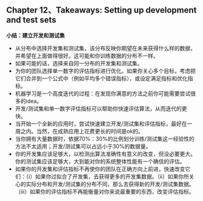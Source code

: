 ## Chapter 12、Takeaways: Setting up development and test sets

**小结：建立开发和测试集**

- 从分布中选择开发集和测试集，该分布反映你期望在未来获得什么样的数据，并希望在上面做得很好。这可能和你训练数据的分布不一样。
- 如果可能的话，选择来自同一分布的开发集和测试集。
- 为你的团队选择单一数字的评估指标进行优化。如果你关心多个目标，考虑把它们合并到一个公式中（例如平均多个错误指标），或设定满足指标和优化指标。
- 机器学习是一个高度迭代的过程：在发现你满意的方法之前你可能需要尝试很多的idea。
- 开发/测试集和单一数字评估指标可以帮助你快速评估算法，从而迭代的更快。
- 当开始一个全新的应用时，尝试快速建立开发/测试集和评估指标，最好在一周之内。当然，在成熟应用上花费更长的时间是ok的。
- 当你拥有大量数据时，依据70%：30%的比例划分训练/测试集这一经验性的方法不太适用；开发/测试集可以占远小于30%的数据量。
- 你的开发集应该足够大，以检测出算法准确性有意义的改变，但没必要更大。你的测试集应该足够大，大到能对你的系统整体性能有一个确信的评估。
- 如果你的开发集和评估指标不再使你的团队在正确方向上前进，快速改变它们：（i）如果你过拟合了开发集，去获得更多的开发集数据。（ii）如果你所关心的实际分布和开发/测试集的分布不同，那么去获得新的开发/测试集数据。（iii）如果你的评估指标不再能衡量对你来说最重要的东西，改变评估指标。